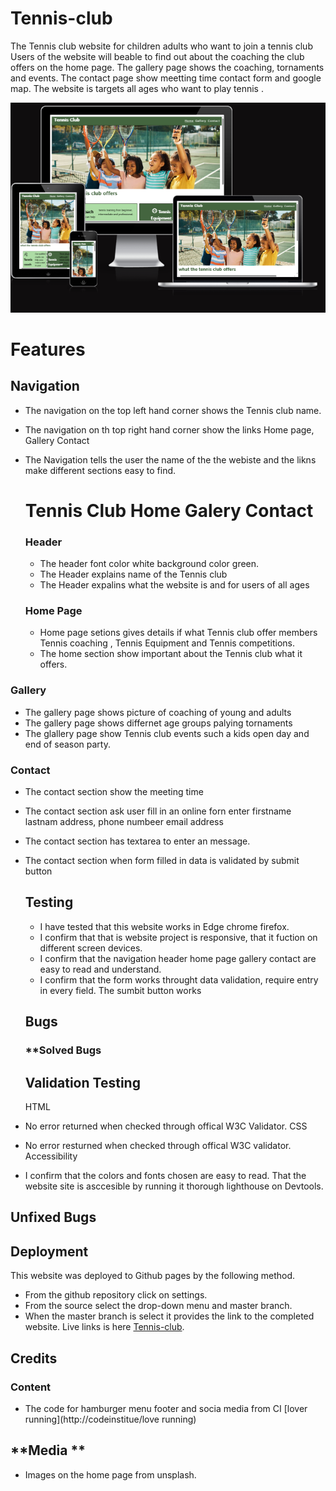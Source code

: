 # Tennis-club
The  Tennis club website for children adults who want to join a tennis club
Users of the website will beable to find out about the coaching the club offers
on the home page. The gallery page shows the coaching, tornaments and events.
The contact page show meetting time  contact form and google map. The website
is targets all ages who want to play tennis .

![](  https://github.com/julielk/Tennis-club/blob/main/assets/documents/device3.PNG )






# **Features**
## **Navigation**
* The navigation on the top left hand corner shows the  Tennis club name.
* The navigation on th  top right hand corner show the links Home page, Gallery
  Contact
* The Navigation  tells the user the name of the the webiste and  the likns
  make different sections easy to find.

  # Tennis Club       Home Galery Contact
  ### **Header**
  * The header font color white background color green.
  * The Header explains name of the Tennis club
  * The Header expalins what the website is and for users of all ages

  ### **Home Page**
  * Home page setions gives details  if what Tennis club offer members
    Tennis coaching , Tennis Equipment and Tennis competitions.
  * The home section show  important about the Tennis club what it offers.

### **Gallery**
 *  The gallery page shows picture of coaching of young and adults
 *  The gallery page shows differnet age groups palying tornaments
 *  The glallery page show Tennis club events such a kids open day
    and end of season party.

### **Contact**  
* The contact section show the meeting time
*  The  contact section ask user  fill in an online forn
  enter firstname lastnam address, phone numbeer email address
* The contact section has textarea to enter an message.
* The contact section when form filled in data is validated by
  submit button




  ## **Testing**
  * I have tested that this website works in Edge chrome firefox.
  * I confirm that that is website project is responsive, that it
    fuction on different screen devices.
  * I confirm that the navigation header home page gallery contact
    are easy to read and understand.
  * I confirm that the form works throught data validation, require entry
    in every field. The sumbit button works

  ## **Bugs**
  ### **Solved Bugs





  ## **Validation Testing**
  HTML
* No error returned  when checked through offical W3C Validator.
  CSS
* No error resturned when checked through offical W3C validator.
  Accessibility
* I confirm that the colors and fonts chosen are easy to read. That the
   website site is asccesible by running it thorough lighthouse on Devtools.

## **Unfixed Bugs**


## **Deployment**
This website was deployed to Github pages by the following method.
*  From the github repository click on settings.
*  From the source select the drop-down menu  and master branch.
*  When the master branch is select it provides the link to the
  completed website.
Live links is here [Tennis-club](http://www.tennis-club.com).


## **Credits**

### **Content**
* The code for hamburger menu footer and socia media from CI [lover running](http://codeinstitue/love running)

## **Media **
* Images on the home page from unsplash.


  

  
    
  



    
  
  








 


  

